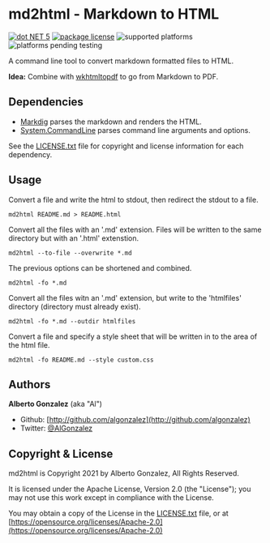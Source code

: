 # md2html - Markdown to HTML

[![dot NET 5](https://img.shields.io/badge/.NET-5.0-orange.svg)](https://dotnet.microsoft.com/download/dotnet/5.0)
[![package license](https://img.shields.io/github/license/algonzalez/ok-cli-tool.svg)](LICENSE.txt)
![supported platforms](https://img.shields.io/badge/platforms-windows-lightgray.svg)
![platforms pending testing](https://img.shields.io/badge/platforms%20pending%20testing-linux%20%7C%20macos-lightgray.svg)

A command line tool to convert markdown formatted files to HTML.

**Idea:** Combine with [wkhtmltopdf](https://wkhtmltopdf.org/) to go from Markdown to PDF.

## Dependencies

- [Markdig](https://github.com/xoofx/markdig) parses the markdown and renders the HTML.
- [System.CommandLine](https://github.com/dotnet/command-line-api) parses command line arguments and options.

See the [LICENSE.txt](LICENSE.txt) file for copyright and license information for each dependency. 

## Usage

Convert a file and write the html to stdout, then redirect the stdout to a file.
```
md2html README.md > README.html
```

Convert all the files with an '.md' extension. Files will be written to the same directory but with an '.html' extenstion.
```
md2html --to-file --overwrite *.md
```

The previous options can be shortened and combined.
```
md2html -fo *.md
```

Convert all the files witn an '.md' extension, but write to the 'htmlfiles' directory (directory must already exist).
```
md2html -fo *.md --outdir htmlfiles
```

Convert a file and specify a style sheet that will be written in to the <head> area of the html file.
```
md2html -fo README.md --style custom.css
```

## Authors

**Alberto Gonzalez** (aka "Al")

  - Github: [http://github.com/algonzalez](http://github.com/algonzalez)
  - Twitter: [@AlGonzalez](http://twitter.com/algonzalez)

## Copyright & License

md2html is Copyright 2021 by Alberto Gonzalez, All Rights Reserved.

It is licensed under the Apache License, Version 2.0 (the "License"); you may not use this work except in compliance with the License. 

You may obtain a copy of the License in the [LICENSE.txt](LICENSE.txt) file, or at [https://opensource.org/licenses/Apache-2.0](https://opensource.org/licenses/Apache-2.0)
